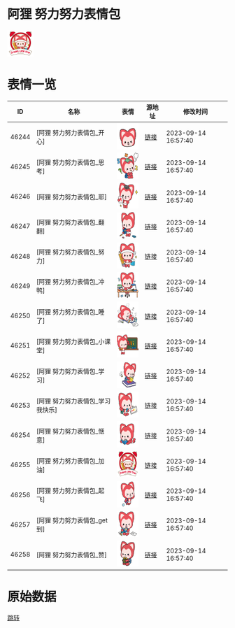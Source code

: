 # 阿狸 努力努力表情包

<img src="./cover.png" height="60" alt="cover" />

# 表情一览

|ID|名称|表情|源地址|修改时间|
|----|----|----|----|----|
|46244|[阿狸 努力努力表情包_开心]|<img src="./pic/046244_%5B阿狸 努力努力表情包_开心%5D.png" height="60" alt="开心"/>|[链接](https://i0.hdslb.com/bfs/garb/fe2a02cc4fb6e996325ade6b1a67caf2e7941eb2.png)|2023-09-14 16:57:40|
|46245|[阿狸 努力努力表情包_思考]|<img src="./pic/046245_%5B阿狸 努力努力表情包_思考%5D.png" height="60" alt="思考"/>|[链接](https://i0.hdslb.com/bfs/garb/500336296bf19467bffed116d0d24d42e48b2b65.png)|2023-09-14 16:57:40|
|46246|[阿狸 努力努力表情包_耶]|<img src="./pic/046246_%5B阿狸 努力努力表情包_耶%5D.png" height="60" alt="耶"/>|[链接](https://i0.hdslb.com/bfs/garb/8e94b5316437d219c0c7a2a6a19f7536b3cdb1ba.png)|2023-09-14 16:57:40|
|46247|[阿狸 努力努力表情包_翻翻]|<img src="./pic/046247_%5B阿狸 努力努力表情包_翻翻%5D.png" height="60" alt="翻翻"/>|[链接](https://i0.hdslb.com/bfs/garb/aaf061bcffecc8fa299b1b86d1658be1f517e3f8.png)|2023-09-14 16:57:40|
|46248|[阿狸 努力努力表情包_努力]|<img src="./pic/046248_%5B阿狸 努力努力表情包_努力%5D.png" height="60" alt="努力"/>|[链接](https://i0.hdslb.com/bfs/garb/79a673b6582ad3d674d8efc3185b56d385dc19c6.png)|2023-09-14 16:57:40|
|46249|[阿狸 努力努力表情包_冲鸭]|<img src="./pic/046249_%5B阿狸 努力努力表情包_冲鸭%5D.png" height="60" alt="冲鸭"/>|[链接](https://i0.hdslb.com/bfs/garb/15d3cf56cd5edfb97e773d849a6a7a6f0080c6a8.png)|2023-09-14 16:57:40|
|46250|[阿狸 努力努力表情包_睡了]|<img src="./pic/046250_%5B阿狸 努力努力表情包_睡了%5D.png" height="60" alt="睡了"/>|[链接](https://i0.hdslb.com/bfs/garb/7699dfd2c1821c8debc1f48decf1607db2192287.png)|2023-09-14 16:57:40|
|46251|[阿狸 努力努力表情包_小课堂]|<img src="./pic/046251_%5B阿狸 努力努力表情包_小课堂%5D.png" height="60" alt="小课堂"/>|[链接](https://i0.hdslb.com/bfs/garb/d1a2027c08ee02310730c253c3a181883170b2b4.png)|2023-09-14 16:57:40|
|46252|[阿狸 努力努力表情包_学习]|<img src="./pic/046252_%5B阿狸 努力努力表情包_学习%5D.png" height="60" alt="学习"/>|[链接](https://i0.hdslb.com/bfs/garb/666ef8b2b3c7866865cb1a343989bc776a089845.png)|2023-09-14 16:57:40|
|46253|[阿狸 努力努力表情包_学习我快乐]|<img src="./pic/046253_%5B阿狸 努力努力表情包_学习我快乐%5D.png" height="60" alt="学习我快乐"/>|[链接](https://i0.hdslb.com/bfs/garb/f6023ff4ecb2ac82913c3ac46991d5d7e2d64d17.png)|2023-09-14 16:57:40|
|46254|[阿狸 努力努力表情包_惬意]|<img src="./pic/046254_%5B阿狸 努力努力表情包_惬意%5D.png" height="60" alt="惬意"/>|[链接](https://i0.hdslb.com/bfs/garb/16e183208f327a766fb492c9f5c4a1b427b2eb04.png)|2023-09-14 16:57:40|
|46255|[阿狸 努力努力表情包_加油]|<img src="./pic/046255_%5B阿狸 努力努力表情包_加油%5D.png" height="60" alt="加油"/>|[链接](https://i0.hdslb.com/bfs/garb/9c53452ddbd966001ad248c0387996d388fb576f.png)|2023-09-14 16:57:40|
|46256|[阿狸 努力努力表情包_起飞]|<img src="./pic/046256_%5B阿狸 努力努力表情包_起飞%5D.png" height="60" alt="起飞"/>|[链接](https://i0.hdslb.com/bfs/garb/716579901bcc103fc4deb13beeebb18361e81b6e.png)|2023-09-14 16:57:40|
|46257|[阿狸 努力努力表情包_get到]|<img src="./pic/046257_%5B阿狸 努力努力表情包_get到%5D.png" height="60" alt="get到"/>|[链接](https://i0.hdslb.com/bfs/garb/a2fd68ce8d531f87fe34f7b9a0255fdef2813e17.png)|2023-09-14 16:57:40|
|46258|[阿狸 努力努力表情包_赞]|<img src="./pic/046258_%5B阿狸 努力努力表情包_赞%5D.png" height="60" alt="赞"/>|[链接](https://i0.hdslb.com/bfs/garb/8ed968d3c24e5d32757568ac942ada14d695908a.png)|2023-09-14 16:57:40|

# 原始数据

[跳转](./raw.json)

